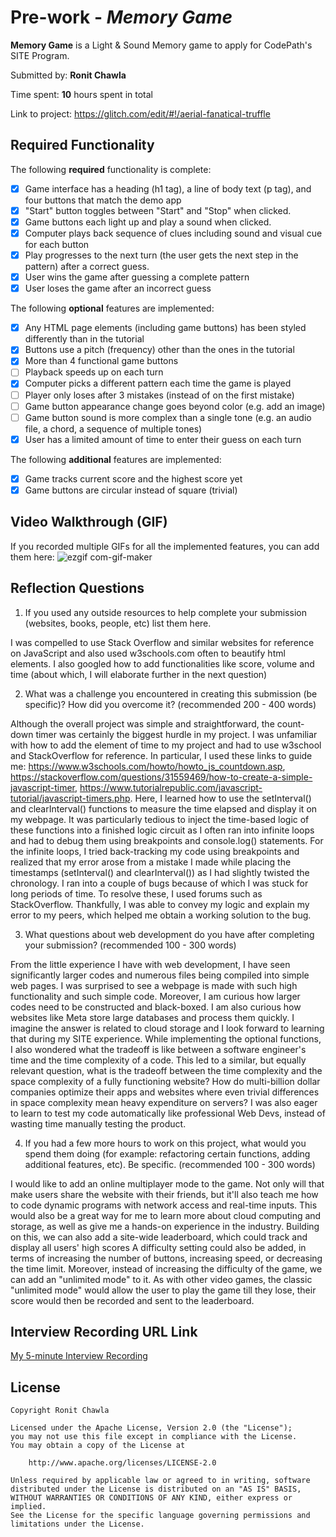 # Pre-work - *Memory Game*

**Memory Game** is a Light & Sound Memory game to apply for CodePath's SITE Program. 

Submitted by: **Ronit Chawla**

Time spent: **10** hours spent in total

Link to project: https://glitch.com/edit/#!/aerial-fanatical-truffle
## Required Functionality

The following **required** functionality is complete:

* [x] Game interface has a heading (h1 tag), a line of body text (p tag), and four buttons that match the demo app
* [x] "Start" button toggles between "Start" and "Stop" when clicked. 
* [x] Game buttons each light up and play a sound when clicked. 
* [x] Computer plays back sequence of clues including sound and visual cue for each button
* [x] Play progresses to the next turn (the user gets the next step in the pattern) after a correct guess. 
* [x] User wins the game after guessing a complete pattern
* [x] User loses the game after an incorrect guess

The following **optional** features are implemented:

* [x] Any HTML page elements (including game buttons) has been styled differently than in the tutorial
* [x] Buttons use a pitch (frequency) other than the ones in the tutorial
* [x] More than 4 functional game buttons
* [ ] Playback speeds up on each turn
* [x] Computer picks a different pattern each time the game is played
* [ ] Player only loses after 3 mistakes (instead of on the first mistake)
* [ ] Game button appearance change goes beyond color (e.g. add an image)
* [ ] Game button sound is more complex than a single tone (e.g. an audio file, a chord, a sequence of multiple tones)
* [x] User has a limited amount of time to enter their guess on each turn

The following **additional** features are implemented:

- [x] Game tracks current score and the highest score yet
- [x] Game buttons are circular instead of square (trivial)

## Video Walkthrough (GIF)

If you recorded multiple GIFs for all the implemented features, you can add them here:
![ezgif com-gif-maker](https://user-images.githubusercontent.com/63046023/164872853-17b61e33-c06e-4c4f-b92a-01a7558694bb.gif)

## Reflection Questions
1. If you used any outside resources to help complete your submission (websites, books, people, etc) list them here. 

I was compelled to use Stack Overflow and similar websites for reference on JavaScript and also used w3schools.com often to beautify html elements. I also googled how to add functionalities like score, volume and time (about which, I will elaborate further in the next question)

2. What was a challenge you encountered in creating this submission (be specific)? How did you overcome it? (recommended 200 - 400 words) 

Although the overall project was simple and straightforward, the count-down timer was certainly the biggest hurdle in my project.
I was unfamiliar with how to add the element of time to my project and had to use w3school and StackOverflow for reference. 
In particular, I used these links to guide me: https://www.w3schools.com/howto/howto_js_countdown.asp, https://stackoverflow.com/questions/31559469/how-to-create-a-simple-javascript-timer,
https://www.tutorialrepublic.com/javascript-tutorial/javascript-timers.php. 
Here, I learned how to use the setInterval() and clearInterval() functions to measure the time elapsed and display it on my webpage.
It was particularly tedious to inject the time-based logic of these functions into a finished logic circuit as I often ran into infinite loops and had to debug them using breakpoints and console.log() statements. 
For the infinite loops, I tried back-tracking my code using breakpoints and realized that my error arose from a mistake I made while placing the timestamps (setInterval() and clearInterval()) as I had slightly twisted the chronology.
I ran into a couple of bugs because of which I was stuck for long periods of time. To resolve these, I used forums such as StackOverflow. Thankfully, I was able to convey my logic and explain my error to my peers, which helped me obtain a working solution to the bug.

3. What questions about web development do you have after completing your submission? (recommended 100 - 300 words) 

From the little experience I have with web development, I have seen significantly larger codes and numerous files being compiled into simple web pages. I was surprised to see a webpage is made with such high functionality and such simple code. Moreover, I am curious how larger codes need to be constructed and black-boxed. I am also curious how websites like Meta store large databases and process them quickly. I imagine the answer is related to cloud storage and I look forward to learning that during my SITE experience.
While implementing the optional functions, I also wondered what the tradeoff is like between a software engineer's time and the time complexity of a code. This led to a similar, but equally relevant question, what is the tradeoff between the time complexity and the space complexity of a fully functioning website? How do multi-billion dollar companies optimize their apps and websites where even trivial differences in space complexity mean heavy expenditure on servers? 
I was also eager to learn to test my code automatically like professional Web Devs, instead of wasting time manually testing the product.  

4. If you had a few more hours to work on this project, what would you spend them doing (for example: refactoring certain functions, adding additional features, etc). Be specific. (recommended 100 - 300 words) 

I would like to add an online multiplayer mode to the game. Not only will that make users share the website with their friends, but it'll also teach me how to code dynamic programs with network access and real-time inputs. This would also be a great way for me to learn more about cloud computing and storage, as well as give me a hands-on experience in the industry. Building on this, we can also add a site-wide leaderboard, which could track and display all users' high scores
A difficulty setting could also be added, in terms of increasing the number of buttons, increasing speed, or decreasing the time limit. Moreover, instead of increasing the difficulty of the game, we can add an "unlimited mode" to it. As with other video games, the classic "unlimited mode" would allow the user to play the game till they lose, their score would then be recorded and sent to the leaderboard.

## Interview Recording URL Link

[My 5-minute Interview Recording](your-link-here)


## License

    Copyright Ronit Chawla

    Licensed under the Apache License, Version 2.0 (the "License");
    you may not use this file except in compliance with the License.
    You may obtain a copy of the License at

        http://www.apache.org/licenses/LICENSE-2.0

    Unless required by applicable law or agreed to in writing, software
    distributed under the License is distributed on an "AS IS" BASIS,
    WITHOUT WARRANTIES OR CONDITIONS OF ANY KIND, either express or implied.
    See the License for the specific language governing permissions and
    limitations under the License.
